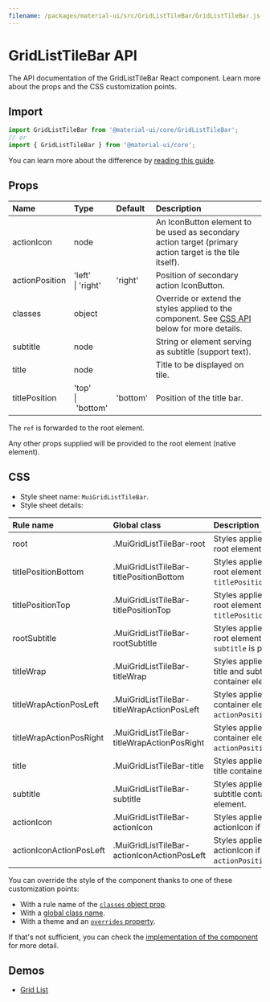 ```yaml
---
filename: /packages/material-ui/src/GridListTileBar/GridListTileBar.js
---
```


<!--- This documentation is automatically generated, do not try to edit it. -->

# GridListTileBar API

<p class="description">The API documentation of the GridListTileBar React component. Learn more about the props and the CSS customization points.</p>

## Import

```js
import GridListTileBar from '@material-ui/core/GridListTileBar';
// or
import { GridListTileBar } from '@material-ui/core';
```

You can learn more about the difference by [reading this guide](/guides/minimizing-bundle-size/).



## Props

| Name | Type | Default | Description |
|:-----|:-----|:--------|:------------|
| <span class="prop-name">actionIcon</span> | <span class="prop-type">node</span> |  | An IconButton element to be used as secondary action target (primary action target is the tile itself). |
| <span class="prop-name">actionPosition</span> | <span class="prop-type">'left'<br>&#124;&nbsp;'right'</span> | <span class="prop-default">'right'</span> | Position of secondary action IconButton. |
| <span class="prop-name">classes</span> | <span class="prop-type">object</span> |  | Override or extend the styles applied to the component. See [CSS API](#css) below for more details. |
| <span class="prop-name">subtitle</span> | <span class="prop-type">node</span> |  | String or element serving as subtitle (support text). |
| <span class="prop-name">title</span> | <span class="prop-type">node</span> |  | Title to be displayed on tile. |
| <span class="prop-name">titlePosition</span> | <span class="prop-type">'top'<br>&#124;&nbsp;'bottom'</span> | <span class="prop-default">'bottom'</span> | Position of the title bar. |

The `ref` is forwarded to the root element.

Any other props supplied will be provided to the root element (native element).

## CSS

- Style sheet name: `MuiGridListTileBar`.
- Style sheet details:

| Rule name | Global class | Description |
|:-----|:-------------|:------------|
| <span class="prop-name">root</span> | <span class="prop-name">.MuiGridListTileBar-root</span> | Styles applied to the root element.
| <span class="prop-name">titlePositionBottom</span> | <span class="prop-name">.MuiGridListTileBar-titlePositionBottom</span> | Styles applied to the root element if `titlePosition="bottom"`.
| <span class="prop-name">titlePositionTop</span> | <span class="prop-name">.MuiGridListTileBar-titlePositionTop</span> | Styles applied to the root element if `titlePosition="top"`.
| <span class="prop-name">rootSubtitle</span> | <span class="prop-name">.MuiGridListTileBar-rootSubtitle</span> | Styles applied to the root element if a `subtitle` is provided.
| <span class="prop-name">titleWrap</span> | <span class="prop-name">.MuiGridListTileBar-titleWrap</span> | Styles applied to the title and subtitle container element.
| <span class="prop-name">titleWrapActionPosLeft</span> | <span class="prop-name">.MuiGridListTileBar-titleWrapActionPosLeft</span> | Styles applied to the container element if `actionPosition="left"`.
| <span class="prop-name">titleWrapActionPosRight</span> | <span class="prop-name">.MuiGridListTileBar-titleWrapActionPosRight</span> | Styles applied to the container element if `actionPosition="right"`.
| <span class="prop-name">title</span> | <span class="prop-name">.MuiGridListTileBar-title</span> | Styles applied to the title container element.
| <span class="prop-name">subtitle</span> | <span class="prop-name">.MuiGridListTileBar-subtitle</span> | Styles applied to the subtitle container element.
| <span class="prop-name">actionIcon</span> | <span class="prop-name">.MuiGridListTileBar-actionIcon</span> | Styles applied to the actionIcon if supplied.
| <span class="prop-name">actionIconActionPosLeft</span> | <span class="prop-name">.MuiGridListTileBar-actionIconActionPosLeft</span> | Styles applied to the actionIcon if `actionPosition="left"`.

You can override the style of the component thanks to one of these customization points:

- With a rule name of the [`classes` object prop](/customization/components/#overriding-styles-with-classes).
- With a [global class name](/customization/components/#overriding-styles-with-global-class-names).
- With a theme and an [`overrides` property](/customization/globals/#css).

If that's not sufficient, you can check the [implementation of the component](https://github.com/mui-org/material-ui/blob/master/packages/material-ui/src/GridListTileBar/GridListTileBar.js) for more detail.

## Demos

- [Grid List](/components/grid-list/)

